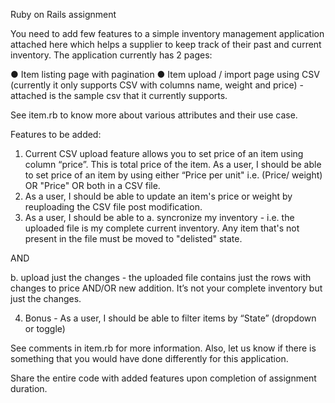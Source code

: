 Ruby on Rails assignment

You need to add few features to a simple inventory management application
attached here which helps a supplier to keep track of their past and current inventory.
The application currently has 2 pages:

● Item listing page with pagination
● Item upload / import page using CSV (currently it only supports CSV with
columns name, weight and price) - attached is the sample csv that it currently
supports.

See item.rb to know more about various attributes and their use case.

Features to be added:

1. Current CSV upload feature allows you to set price of an item using column
“price”. This is total price of the item. As a user, I should be able to set price of an
item by using either “Price per unit" i.e. (Price/ weight) OR "Price" OR both in a
CSV file.
2. As a user, I should be able to update an item's price or weight by reuploading
the CSV file post modification.
3. As a user, I should be able to
a. syncronize my inventory - i.e. the uploaded file is my complete current
inventory. Any item that's not present in the file must be moved to
"delisted" state.

AND

b. upload just the changes - the uploaded file contains just the rows with
changes to price AND/OR new addition. It’s not your complete inventory
but just the changes.

4. Bonus - As a user, I should be able to filter items by “State” (dropdown or toggle)

See comments in item.rb for more information. Also, let us know if there is something
that you would have done differently for this application.

Share the entire code with added features upon completion of assignment duration.